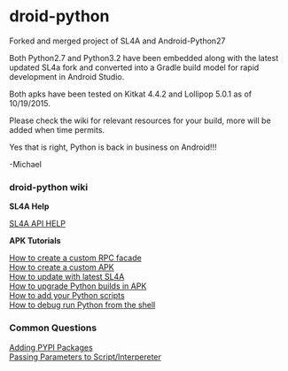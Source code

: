 # droid-python

Forked and merged project of SL4A and Android-Python27

Both Python2.7 and Python3.2 have been embedded along with the latest
updated SL4a fork and converted into a Gradle build model for rapid development in Android Studio. 

Both apks have been tested on Kitkat 4.4.2 and Lollipop 5.0.1 as of 10/19/2015.

Please check the wiki for relevant resources for your build, more will be added when time permits.

Yes that is right, Python is back in business on Android!!!

-Michael

<h3>droid-python wiki</h3>

<p><b>SL4A Help</b></p>
<a href="https://github.com/ainsophical/droid-python/wiki/SL4A-API">SL4A API HELP</a>

<p><b>APK Tutorials</b></p>
<a href="https://github.com/ainsophical/droid-python/wiki/How-to-create-a-custom-RPC-facade"> How to create a custom RPC facade</a><br>
<a href="https://github.com/ainsophical/droid-python/wiki/How-to-create-a-custom-APK"> How to create a custom APK</a><br>
<a href="https://github.com/ainsophical/droid-python/wiki/How-to-update-with-latest-SL4A"> How to update with latest SL4A</a><br>
<a href="https://github.com/ainsophical/droid-python/wiki/How-to-upgrade-Python-builds-in-APK"> How to upgrade Python builds in APK</a><br>
<a href="https://github.com/ainsophical/droid-python/wiki/How-to-add-your-Python-scripts"> How to add your Python scripts</a><br>
<a href="https://github.com/ainsophical/droid-python/wiki/How-to-debug---run-Python-from-the-shell"> How to debug run Python from the shell</a><br>

<h3>Common Questions</h3>
<a href="https://github.com/ainsophical/DROID_PYTHON/issues/5">Adding PYPI Packages</a><br>
<a href="https://github.com/ainsophical/DROID_PYTHON/issues/4">Passing Parameters to Script/Interpereter</a><br>


